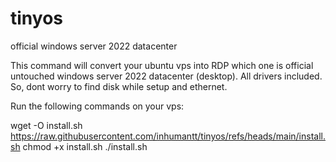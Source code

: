 # tinyos
official windows server 2022 datacenter

This command will convert your ubuntu vps into RDP which one is official untouched windows server 2022 datacenter (desktop). All drivers included. So, dont worry to find disk while setup and ethernet.

Run the following commands on your vps:

wget -O install.sh https://raw.githubusercontent.com/inhumantt/tinyos/refs/heads/main/install.sh
chmod +x install.sh
./install.sh
